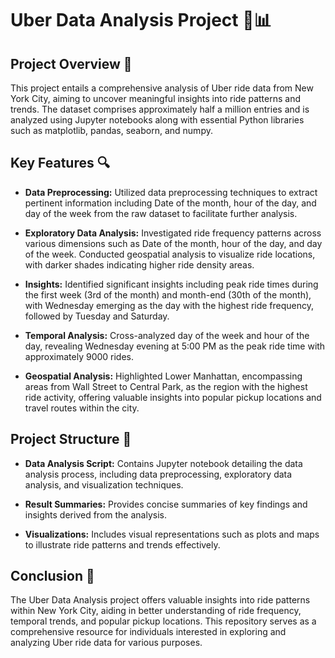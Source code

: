 # Uber Data Analysis Project 🚗📊

## Project Overview 🌟

This project entails a comprehensive analysis of Uber ride data from New York City, aiming to uncover meaningful insights into ride patterns and trends. The dataset comprises approximately half a million entries and is analyzed using Jupyter notebooks along with essential Python libraries such as matplotlib, pandas, seaborn, and numpy.

## Key Features 🔍

- **Data Preprocessing:** Utilized data preprocessing techniques to extract pertinent information including Date of the month, hour of the day, and day of the week from the raw dataset to facilitate further analysis.
  
- **Exploratory Data Analysis:** Investigated ride frequency patterns across various dimensions such as Date of the month, hour of the day, and day of the week. Conducted geospatial analysis to visualize ride locations, with darker shades indicating higher ride density areas.
  
- **Insights:** Identified significant insights including peak ride times during the first week (3rd of the month) and month-end (30th of the month), with Wednesday emerging as the day with the highest ride frequency, followed by Tuesday and Saturday.
  
- **Temporal Analysis:** Cross-analyzed day of the week and hour of the day, revealing Wednesday evening at 5:00 PM as the peak ride time with approximately 9000 rides.
  
- **Geospatial Analysis:** Highlighted Lower Manhattan, encompassing areas from Wall Street to Central Park, as the region with the highest ride activity, offering valuable insights into popular pickup locations and travel routes within the city.

## Project Structure 📂

- **Data Analysis Script:** Contains Jupyter notebook detailing the data analysis process, including data preprocessing, exploratory data analysis, and visualization techniques.
  
- **Result Summaries:** Provides concise summaries of key findings and insights derived from the analysis.
  
- **Visualizations:** Includes visual representations such as plots and maps to illustrate ride patterns and trends effectively.

## Conclusion 🎉

The Uber Data Analysis project offers valuable insights into ride patterns within New York City, aiding in better understanding of ride frequency, temporal trends, and popular pickup locations. This repository serves as a comprehensive resource for individuals interested in exploring and analyzing Uber ride data for various purposes.
